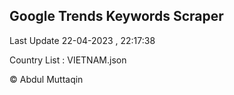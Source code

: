 

## Google Trends Keywords Scraper 
 
Last Update 22-04-2023 , 22:17:38

Country List :
VIETNAM.json



© Abdul Muttaqin 
